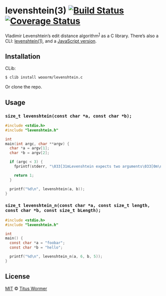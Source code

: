 # levenshtein(3) [![Build Status][travis-badge]][travis-status] [![Coverage Status][coverage-badge]][coverage-status]

Vladimir Levenshtein’s edit distance algorithm<sup>[1][wiki]</sup> as a C library. There’s also a CLI: [levenshtein(1)][cli], and a [JavaScript version][js].

## Installation

CLib:

```sh
$ clib install wooorm/levenshtein.c
```

Or clone the repo.

## Usage

### `size_t levenshtein(const char *a, const char *b);`

```c
#include <stdio.h>
#include "levenshtein.h"

int
main(int argc, char **argv) {
  char *a = argv[1];
  char *b = argv[2];

  if (argc < 3) {
    fprintf(stderr, "\033[31mLevenshtein expects two arguments\033[0m\n");

    return 1;
  }

  printf("%d\n", levenshtein(a, b));
}
```

### `size_t levenshtein_n(const char *a, const size_t length, const char *b, const size_t bLength);`

``` c
#include <stdio.h>
#include "levenshtein.h"

int
main() {
  const char *a = "foobar";
  const char *b = "hello";

  printf("%d\n", levenshtein_n(a, 6, b, 5));
}
```

## License

[MIT][] © [Titus Wormer][author]

[travis-badge]: https://img.shields.io/travis/wooorm/levenshtein.c.svg

[travis-status]: https://travis-ci.org/wooorm/levenshtein.c

[coverage-badge]: https://img.shields.io/coveralls/wooorm/levenshtein.c.svg

[coverage-status]: https://coveralls.io/r/wooorm/levenshtein.c?branch=master

[wiki]: http://en.wikipedia.org/wiki/Levenshtein_distance

[cli]: https://github.com/wooorm/levenshtein

[js]: https://github.com/words/levenshtein-edit-distance

[mit]: LICENSE

[author]: http://wooorm.com
